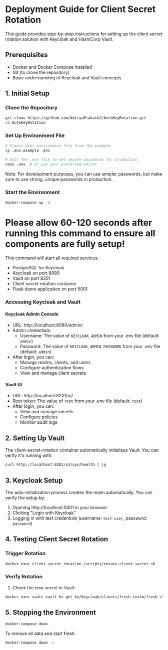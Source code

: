 # Deployment Guide for Client Secret Rotation

This guide provides step-by-step instructions for setting up the client secret rotation solution with Keycloak and HashiCorp Vault.

## Prerequisites

- Docker and Docker Compose installed
- Git (to clone the repository)
- Basic understanding of Keycloak and Vault concepts

## 1. Initial Setup

### Clone the Repository

```bash
git clone https://github.com/AdityaPrakash2/AutoKeyRotation.git
cd AutoKeyRotation
```

### Set Up Environment File

```bash
# Create your environment file from the example
cp .env.example .env

# Edit the .env file to set secure passwords for production
nano .env  # or use your preferred editor
```

Note: For development purposes, you can use simpler passwords, but make sure to use strong, unique passwords in production.

### Start the Environment

```bash
docker-compose up -d
```
# Please allow 60-120 seconds after running this command to ensure all components are fully setup!

This command will start all required services:
- PostgreSQL for Keycloak
- Keycloak on port 8080
- Vault on port 8201
- Client secret rotation container
- Flask demo application on port 5001

### Accessing Keycloak and Vault

#### Keycloak Admin Console
- URL: http://localhost:8080/admin/
- Admin credentials:
  - Username: The value of `KEYCLOAK_ADMIN` from your .env file (default: `admin`)
  - Password: The value of `KEYCLOAK_ADMIN_PASSWORD` from your .env file (default: `admin`)
- After login, you can:
  - Manage realms, clients, and users
  - Configure authentication flows
  - View and manage client secrets

#### Vault UI
- URL: http://localhost:8201/ui/
- Root token: The value of `root` from your .env file (default: `root`)
- After login, you can:
  - View and manage secrets
  - Configure policies
  - Monitor audit logs

## 2. Setting Up Vault

The client-secret-rotation container automatically initializes Vault. You can verify it's running with:

```bash
curl http://localhost:8201/v1/sys/health | jq
```

## 3. Keycloak Setup

The auto-initialization process creates the realm automatically. You can verify the setup by:

1. Opening http://localhost:5001 in your browser
2. Clicking "Login with Keycloak"
3. Logging in with test credentials (username: `test-user`, password: `password`)

## 4. Testing Client Secret Rotation

### Trigger Rotation

```bash
docker exec client-secret-rotation /scripts/rotate-client-secret.sh
```

### Verify Rotation

1. Check the new secret in Vault:
```bash
docker exec vault vault kv get kv/keycloak/clients/fresh-realm/fresh-client
```

## 5. Stopping the Environment

```bash
docker-compose down
```

To remove all data and start fresh:
```bash
docker-compose down -v
```